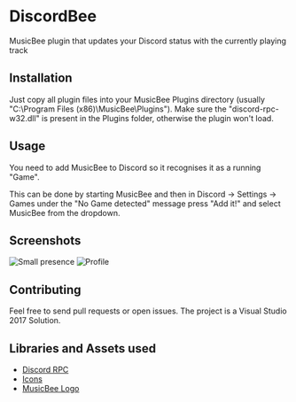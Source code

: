 # DiscordBee
MusicBee plugin that updates your Discord status with the currently playing track

## Installation
Just copy all plugin files into your MusicBee Plugins directory (usually "C:\Program Files (x86)\MusicBee\Plugins").
Make sure the "discord-rpc-w32.dll" is present in the Plugins folder, otherwise the plugin won't load.

## Usage
You need to add MusicBee to Discord so it recognises it as a running "Game".

This can be done by starting MusicBee and then in Discord -> Settings -> Games 
under the "No Game detected" message press "Add it!" and select MusicBee from the dropdown.

## Screenshots
![Small presence](https://i.imgur.com/DUuVlsg.png)
![Profile](https://i.imgur.com/vnBq4rp.png)

## Contributing
Feel free to send pull requests or open issues. The project is a Visual Studio 2017 Solution. 

## Libraries and Assets used
 - [Discord RPC](https://github.com/discordapp/discord-rpc)
 - [Icons](https://www.iconfinder.com/iconsets/media-player-long-shadow)
 - [MusicBee Logo](https://github.com/Avik-B/musicbee-website/blob/master/img/mb_icon_touch.png)